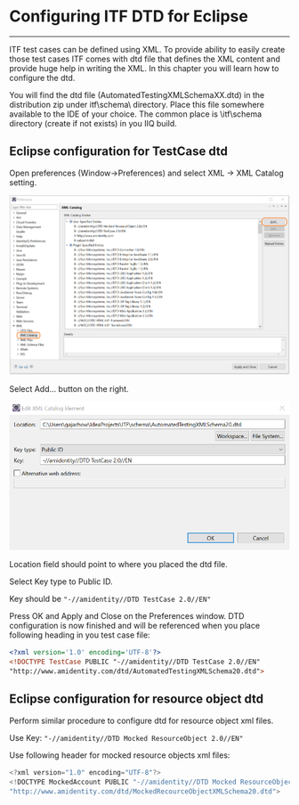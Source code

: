 
# Configuring ITF DTD for Eclipse

* * *

ITF test cases can be defined using XML. To provide ability to easily create those test cases ITF comes with dtd file that defines the XML content and provide huge help in writing the XML. In this chapter you will learn how to configure the dtd.

You will find the dtd file (AutomatedTestingXMLSchemaXX.dtd) in the distribution zip under itf\\schema\\ directory. Place this file somewhere available to the IDE of your choice. The common place is \\itf\\schema directory (create if not exists) in you IIQ build.

## Eclipse configuration for TestCase dtd

Open preferences (Window->Preferences) and select XML -> XML Catalog setting.

![eclipse dtd 1.png](assets%2Fimages%2Feclipse%20dtd%201.png)

Select Add… button on the right.

![eclipse dtd 2.png](assets%2Fimages%2Feclipse%20dtd%202.png)

Location field should point to where you placed the dtd file.

Select Key type to Public ID.

Key should be `"-//amidentity//DTD TestCase 2.0//EN"`

Press OK and Apply and Close on the Preferences window. DTD configuration is now finished and will be referenced when you place following heading in you test case file:

```xml
<?xml version='1.0' encoding='UTF-8'?>
<!DOCTYPE TestCase PUBLIC "-//amidentity//DTD TestCase 2.0//EN" 
"http://www.amidentity.com/dtd/AutomatedTestingXMLSchema20.dtd">
```

## Eclipse configuration for resource object dtd

Perform similar procedure to configure dtd for resource object xml files.

Use Key: `"-//amidentity//DTD Mocked ResourceObject 2.0//EN"`

Use following header for mocked resource objects xml files:

```java
<?xml version="1.0" encoding="UTF-8"?>
<!DOCTYPE MockedAccount PUBLIC "-//amidentity//DTD Mocked ResourceObject 2.0//EN" 
"http://www.amidentity.com/dtd/MockedRecourceObjectXMLSchema20.dtd">
```
